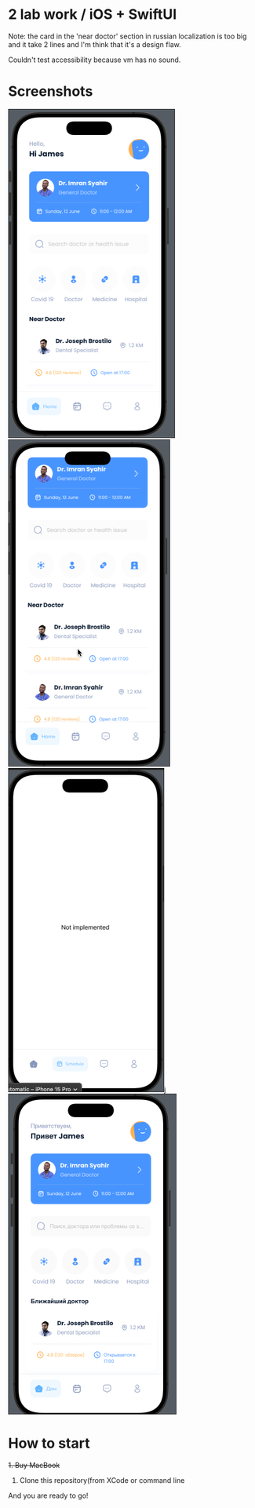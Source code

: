 # 2 lab work / iOS + SwiftUI
Note: the card in the 'near doctor' section in russian localization is too big and it take 2 lines and I'm think that it's a design flaw.

Couldn't test accessibility because vm has no sound.

# Screenshots
![first screenshot](assets/first.png)
![second screenshot](assets/second.png)
![third screenshot](assets/third.png)j
![fouth screenshot](assets/fourth.png)

# How to start
~~1. Buy MacBook~~
1. Clone this repository(from XCode or command line

And you are ready to go!
